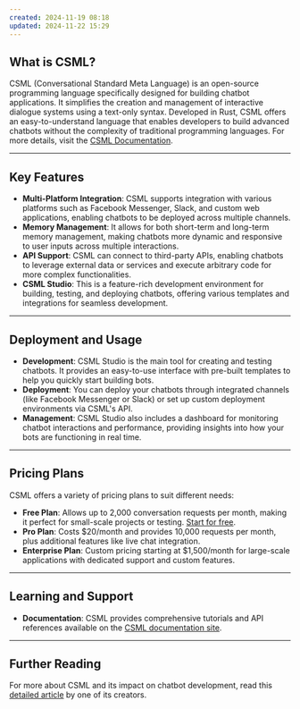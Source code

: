```yaml
---
created: 2024-11-19 08:18
updated: 2024-11-22 15:29
---
```

## What is CSML?

CSML (Conversational Standard Meta Language) is an open-source programming language specifically designed for building chatbot applications. It simplifies the creation and management of interactive dialogue systems using a text-only syntax. Developed in Rust, CSML offers an easy-to-understand language that enables developers to build advanced chatbots without the complexity of traditional programming languages. For more details, visit the [CSML Documentation](https://www.csml.dev).

---

## Key Features

- **Multi-Platform Integration**: CSML supports integration with various platforms such as Facebook Messenger, Slack, and custom web applications, enabling chatbots to be deployed across multiple channels.
- **Memory Management**: It allows for both short-term and long-term memory management, making chatbots more dynamic and responsive to user inputs across multiple interactions.
- **API Support**: CSML can connect to third-party APIs, enabling chatbots to leverage external data or services and execute arbitrary code for more complex functionalities.
- **CSML Studio**: This is a feature-rich development environment for building, testing, and deploying chatbots, offering various templates and integrations for seamless development.

---

## Deployment and Usage

- **Development**: CSML Studio is the main tool for creating and testing chatbots. It provides an easy-to-use interface with pre-built templates to help you quickly start building bots.
- **Deployment**: You can deploy your chatbots through integrated channels (like Facebook Messenger or Slack) or set up custom deployment environments via CSML's API.
- **Management**: CSML Studio also includes a dashboard for monitoring chatbot interactions and performance, providing insights into how your bots are functioning in real time.

---

## Pricing Plans

CSML offers a variety of pricing plans to suit different needs:

- **Free Plan**: Allows up to 2,000 conversation requests per month, making it perfect for small-scale projects or testing. [Start for free](https://studio.csml.dev).
- **Pro Plan**: Costs $20/month and provides 10,000 requests per month, plus additional features like live chat integration.
- **Enterprise Plan**: Custom pricing starting at $1,500/month for large-scale applications with dedicated support and custom features.

---

## Learning and Support

- **Documentation**: CSML provides comprehensive tutorials and API references available on the [CSML documentation site](https://docs.csml.dev).

---

## Further Reading

For more about CSML and its impact on chatbot development, read this [detailed article](https://medium.com/clevyio/announcing-csml-a-new-open-source-language-to-easily-build-full-featured-chatbots-3787e43ab707) by one of its creators.